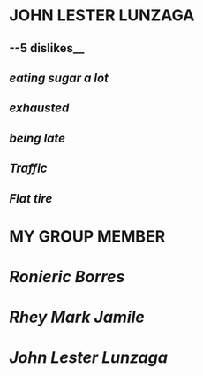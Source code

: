 # JOHN LESTER LUNZAGA

## **--5 dislikes__**
##     *eating sugar a lot*
##     *exhausted*
##     *being late*
##     *Traffic*
##     *Flat tire*

# **MY GROUP MEMBER**
# *Ronieric Borres*
# *Rhey Mark Jamile*
# *John Lester Lunzaga*